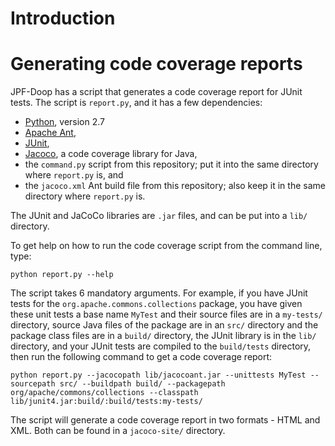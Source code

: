 # Introduction

# Generating code coverage reports

JPF-Doop has a script that generates a code coverage report for JUnit
tests. The script is `report.py`, and it has a few dependencies:

- [Python](http://python.org), version 2.7
- [Apache Ant](https://ant.apache.org/),
- [JUnit](http://junit.org/),
- [Jacoco](http://www.eclemma.org/jacoco/), a code coverage library
  for Java,
- the `command.py` script from this repository; put it into the same
  directory where `report.py` is, and
- the `jacoco.xml` Ant build file from this repository; also keep it
  in the same directory where `report.py` is.

The JUnit and JaCoCo libraries are `.jar` files, and can be put into a
`lib/` directory.

To get help on how to run the code coverage script from the command
line, type:

`python report.py --help`

The script takes 6 mandatory arguments. For example, if you have JUnit
tests for the `org.apache.commons.collections` package, you have given
these unit tests a base name `MyTest` and their source files are in a
`my-tests/` directory, source Java files of the package are in an
`src/` directory and the package class files are in a `build/`
directory, the JUnit library is in the `lib/` directory, and your
JUnit tests are compiled to the `build/tests` directory, then run the
following command to get a code coverage report:

`python report.py --jacocopath lib/jacocoant.jar --unittests MyTest --sourcepath src/ --buildpath build/ --packagepath org/apache/commons/collections --classpath lib/junit4.jar:build/:build/tests:my-tests/`

The script will generate a code coverage report in two formats - HTML
and XML. Both can be found in a `jacoco-site/` directory.
